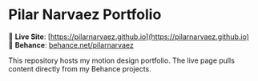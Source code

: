 # Pilar Narvaez Portfolio

🚀 **Live Site**: [https://pilarnarvaez.github.io](https://pilarnarvaez.github.io)  
🎨 **Behance**: [behance.net/pilarnarvaez](https://www.behance.net/pilarnarvaez)  

This repository hosts my motion design portfolio. The live page pulls content directly from my Behance projects.

